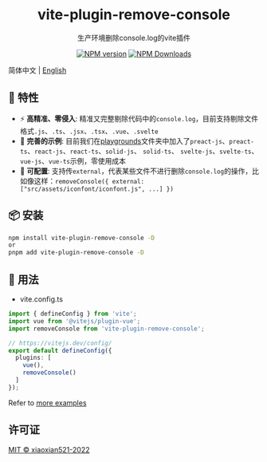 <h1 align="center">vite-plugin-remove-console</h1>
<p align="center">生产环境删除console.log的vite插件</p>

<p align="center">
<a href="https://www.npmjs.com/package/vite-plugin-remove-console" target="__blank"><img src="https://img.shields.io/npm/v/vite-plugin-remove-console?color=a1b858&label=" alt="NPM version"></a>
<a href="https://www.npmjs.com/package/vite-plugin-remove-console" target="__blank"><img alt="NPM Downloads" src="https://img.shields.io/npm/dm/vite-plugin-remove-console?color=50a36f&label="></a>
</p>

简体中文 | [English](./README.md)  

## 🚀 特性

- ⚡ **高精准、零侵入**: 精准又完整剔除代码中的`console.log`，目前支持剔除文件格式`.js`、`.ts`、`.jsx`、`.tsx`、`.vue`、`.svelte`
- 🧪 **完善的示例**: 目前我们在[playgrounds](https://github.com/xiaoxian521/vite-plugin-remove-console/tree/main/playgrounds)文件夹中加入了`preact-js`、`preact-ts`、`react-js`、`react-ts`、`solid-js`、 `solid-ts`、 `svelte-js`、`svelte-ts`、`vue-js`、`vue-ts`示例，零使用成本
- 🦾 **可配置**: 支持传`external`，代表某些文件不进行删除`console.log`的操作，比如像这样：`removeConsole({ external: ["src/assets/iconfont/iconfont.js", ...] })`

## 📦 安装

```bash
npm install vite-plugin-remove-console -D
or 
pnpm add vite-plugin-remove-console -D
```

## 🦄 用法

- vite.config.ts

```ts
import { defineConfig } from 'vite';
import vue from '@vitejs/plugin-vue';
import removeConsole from 'vite-plugin-remove-console';

// https://vitejs.dev/config/
export default defineConfig({
  plugins: [
    vue(),
    removeConsole()
  ]
});
```

Refer to [more examples](https://github.com/xiaoxian521/vite-plugin-remove-console/tree/main/playgrounds) 

## 许可证

[MIT © xiaoxian521-2022](./LICENSE)